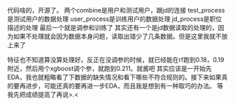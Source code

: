代码啥的，开源了。
两个combine是用户和测试用户，跟jd的连接
test_process是测试用户的数据处理
user_process是训练用户的数据处理
jd_process是职位描述的处理
最后一个就是调参和训练了
其实还有一个是jd数据读取的处理的，因为如果不处理就会因为数据本身问题，读取出错少了几条数据。但是这里我就不放上来了


特征也不知道算没算处理好。反正在没调参的时候，就已经能在rf跑到0.18，0.19附近，然后用个xgboost调个参，就跑到0.211。就酱吧
其实应该是一开始先EDA，我也就粗略看了下数据的缺失情况和看下哪些不符合规则的。接下来如果真的要再进步，可能还真的要再进一步EDA，而且我是想到有一种取巧的办法。
等我先把成绩提高了再说>.<
